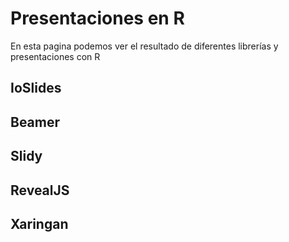 # Presentaciones en R

En esta pagina podemos ver el resultado de diferentes librerías y presentaciones con R

## IoSlides

## Beamer

## Slidy

## RevealJS

## Xaringan

